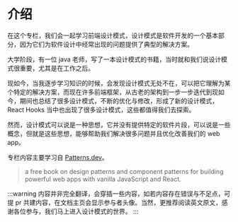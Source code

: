 # 介绍

在这个专栏，我们会一起学习前端设计模式，设计模式是软件开发的一个基本部分，因为它们为软件设计中经常出现的问题提供了典型的解决方案。

大学阶段，有一位 java 老师，写了一本设计模式的书籍，当时就和我们说设计模式很重要，尤其是在工作之后。

现如今，当我逐步学习知识的时候，会发现设计模式无处不在，可以把它理解为某个特定的解决方案，而现在许多前端框架，从古老的架构到一步一步迭代到现如今，期间也总结了很多设计模式，不断的优化与修改，形成了新的设计模式，React Hooks 当中也出现了很多设计模式，这些都值得我们去探索。

然而，设计模式可以说是一种思想，它并没有提供特定的软件片段，可以说是一些概念，但就是这些思想，能够帮助我们解决很多问题并且优化改善我们的 web app。


专栏内容主要学习自 [Patterns.dev](https://www.patterns.dev/)。

> a free book on design patterns and component patterns for building powerful web apps with vanilla JavaScript and React.


:::warning
内容并非完全翻译，会穿插一些内容，如若内容存在错误与不足点，可提 pr 共建内容，在文档主页会显示参与者头像。当然，更推荐阅读英文原文，感谢各位参与，我们马上进入设计模式的世界。
:::